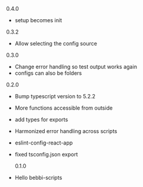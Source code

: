 0.4.0

- setup becomes init

0.3.2

- Allow selecting the config source

0.3.0

- Change error handling so test output works again
- configs can also be folders
 
0.2.0

- Bump typescript version to 5.2.2
- More functions accessible from outside
- add types for exports
- Harmonized error handling across scripts
- eslint-config-react-app
- fixed tsconfig.json export

  0.1.0

- Hello bebbi-scripts
